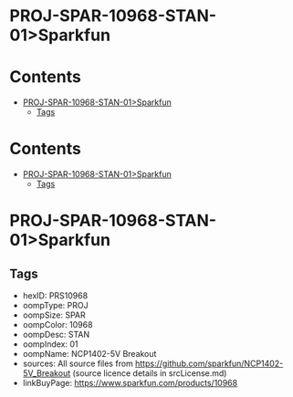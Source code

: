 
PROJ-SPAR-10968-STAN-01>Sparkfun
================================

Contents
========

* [PROJ-SPAR-10968-STAN-01>Sparkfun](#proj-spar-10968-stan-01sparkfun)
	* [Tags](#tags)

Contents
========

* [PROJ-SPAR-10968-STAN-01>Sparkfun](#proj-spar-10968-stan-01sparkfun)
	* [Tags](#tags)

# PROJ-SPAR-10968-STAN-01>Sparkfun

## Tags

- hexID: PRS10968
- oompType: PROJ
- oompSize: SPAR
- oompColor: 10968
- oompDesc: STAN
- oompIndex: 01
- oompName: NCP1402-5V Breakout
- sources: All source files from https://github.com/sparkfun/NCP1402-5V_Breakout (source licence details in srcLicense.md)
- linkBuyPage: https://www.sparkfun.com/products/10968

